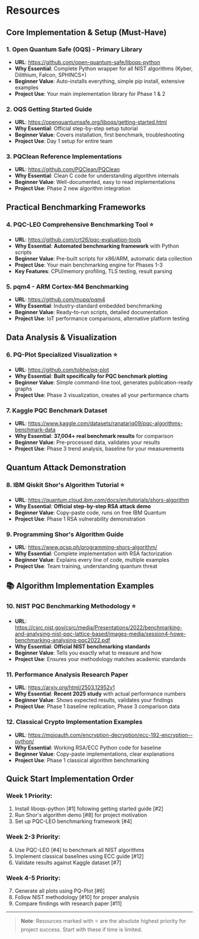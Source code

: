 # Resources

## Core Implementation & Setup (Must-Have)

### 1. Open Quantum Safe (OQS) - Primary Library
- **URL**: https://github.com/open-quantum-safe/liboqs-python
- **Why Essential**: Complete Python wrapper for all NIST algorithms (Kyber, Dilithium, Falcon, SPHINCS+)
- **Beginner Value**: Auto-installs everything, simple pip install, extensive examples
- **Project Use**: Your main implementation library for Phase 1 & 2

### 2. OQS Getting Started Guide
- **URL**: https://openquantumsafe.org/liboqs/getting-started.html
- **Why Essential**: Official step-by-step setup tutorial
- **Beginner Value**: Covers installation, first benchmark, troubleshooting
- **Project Use**: Day 1 setup for entire team

### 3. PQClean Reference Implementations
- **URL**: https://github.com/PQClean/PQClean
- **Why Essential**: Clean C code for understanding algorithm internals
- **Beginner Value**: Well-documented, easy to read implementations
- **Project Use**: Phase 2 new algorithm integration

## Practical Benchmarking Frameworks

### 4. PQC-LEO Comprehensive Benchmarking Tool ⭐
- **URL**: https://github.com/crt26/pqc-evaluation-tools
- **Why Essential**: **Automated benchmarking framework** with Python scripts
- **Beginner Value**: Pre-built scripts for x86/ARM, automatic data collection
- **Project Use**: Your main benchmarking engine for Phases 1-3
- **Key Features**: CPU/memory profiling, TLS testing, result parsing

### 5. pqm4 - ARM Cortex-M4 Benchmarking
- **URL**: https://github.com/mupq/pqm4
- **Why Essential**: Industry-standard embedded benchmarking
- **Beginner Value**: Ready-to-run scripts, detailed documentation
- **Project Use**: IoT performance comparisons, alternative platform testing

## Data Analysis & Visualization

### 6. PQ-Plot Specialized Visualization ⭐
- **URL**: https://github.com/tobhe/pq-plot
- **Why Essential**: **Built specifically for PQC benchmark plotting**
- **Beginner Value**: Simple command-line tool, generates publication-ready graphs
- **Project Use**: Phase 3 visualization, creates all your performance charts

### 7. Kaggle PQC Benchmark Dataset
- **URL**: https://www.kaggle.com/datasets/ranatariq09/pqc-algorithms-benchmark-data
- **Why Essential**: **37,004+ real benchmark results** for comparison
- **Beginner Value**: Pre-processed data, validates your results
- **Project Use**: Phase 3 trend analysis, baseline for your measurements

## Quantum Attack Demonstration

### 8. IBM Qiskit Shor's Algorithm Tutorial ⭐
- **URL**: https://quantum.cloud.ibm.com/docs/en/tutorials/shors-algorithm
- **Why Essential**: **Official step-by-step RSA attack demo**
- **Beginner Value**: Copy-paste code, runs on free IBM Quantum
- **Project Use**: Phase 1 RSA vulnerability demonstration

### 9. Programming Shor's Algorithm Guide
- **URL**: https://www.qcsp.ph/programming-shors-algorithm/
- **Why Essential**: Complete implementation with RSA factorization
- **Beginner Value**: Explains every line of code, multiple examples
- **Project Use**: Team training, understanding quantum threat

## 📚 Algorithm Implementation Examples

### 10. NIST PQC Benchmarking Methodology ⭐
- **URL**: https://csrc.nist.gov/csrc/media/Presentations/2022/benchmarking-and-analysing-nist-pqc-lattice-based/images-media/session4-howe-benchmarking-analysing-pqc2022.pdf
- **Why Essential**: **Official NIST benchmarking standards**
- **Beginner Value**: Tells you exactly what to measure and how
- **Project Use**: Ensures your methodology matches academic standards

### 11. Performance Analysis Research Paper
- **URL**: https://arxiv.org/html/2503.12952v1
- **Why Essential**: **Recent 2025 study** with actual performance numbers
- **Beginner Value**: Shows expected results, validates your findings
- **Project Use**: Phase 1 baseline replication, Phase 3 comparison data

### 12. Classical Crypto Implementation Examples
- **URL**: https://mojoauth.com/encryption-decryption/ecc-192-encryption--python/
- **Why Essential**: Working RSA/ECC Python code for baseline
- **Beginner Value**: Copy-paste implementations, clear explanations
- **Project Use**: Phase 1 classical algorithm benchmarking

## Quick Start Implementation Order

### Week 1 Priority:
1. Install liboqs-python [#1] following getting started guide [#2]
2. Run Shor's algorithm demo [#8] for project motivation
3. Set up PQC-LEO benchmarking framework [#4]

### Week 2-3 Priority:
4. Use PQC-LEO [#4] to benchmark all NIST algorithms
5. Implement classical baselines using ECC guide [#12]
6. Validate results against Kaggle dataset [#7]

### Week 4-5 Priority:
7. Generate all plots using PQ-Plot [#6]
8. Follow NIST methodology [#10] for proper analysis
9. Compare findings with research paper [#11]

---

> **Note**: Resources marked with ⭐ are the absolute highest priority for project success. Start with these if time is limited.
